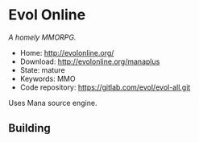 # Evol Online

_A homely MMORPG._

- Home: http://evolonline.org/
- Download: http://evolonline.org/manaplus
- State: mature
- Keywords: MMO
- Code repository: https://gitlab.com/evol/evol-all.git

Uses Mana source engine.

## Building


